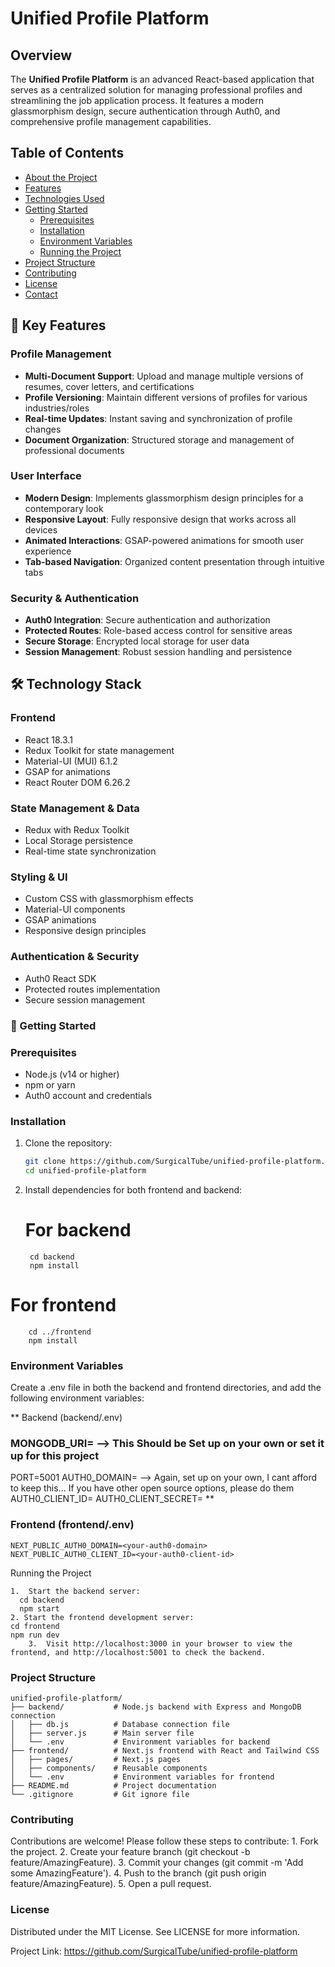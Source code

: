 # Unified Profile Platform

## Overview
The **Unified Profile Platform** is an advanced React-based application that serves as a centralized solution for managing professional profiles and streamlining the job application process. It features a modern glassmorphism design, secure authentication through Auth0, and comprehensive profile management capabilities.

## Table of Contents

- [About the Project](#about-the-project)
- [Features](#features)
- [Technologies Used](#technologies-used)
- [Getting Started](#getting-started)
  - [Prerequisites](#prerequisites)
  - [Installation](#installation)
  - [Environment Variables](#environment-variables)
  - [Running the Project](#running-the-project)
- [Project Structure](#project-structure)
- [Contributing](#contributing)
- [License](#license)
- [Contact](#contact)

## 🌟 Key Features

### Profile Management
- **Multi-Document Support**: Upload and manage multiple versions of resumes, cover letters, and certifications
- **Profile Versioning**: Maintain different versions of profiles for various industries/roles
- **Real-time Updates**: Instant saving and synchronization of profile changes
- **Document Organization**: Structured storage and management of professional documents

### User Interface
- **Modern Design**: Implements glassmorphism design principles for a contemporary look
- **Responsive Layout**: Fully responsive design that works across all devices
- **Animated Interactions**: GSAP-powered animations for smooth user experience
- **Tab-based Navigation**: Organized content presentation through intuitive tabs

### Security & Authentication
- **Auth0 Integration**: Secure authentication and authorization
- **Protected Routes**: Role-based access control for sensitive areas
- **Secure Storage**: Encrypted local storage for user data
- **Session Management**: Robust session handling and persistence

## 🛠 Technology Stack

### Frontend
- React 18.3.1
- Redux Toolkit for state management
- Material-UI (MUI) 6.1.2
- GSAP for animations
- React Router DOM 6.26.2

### State Management & Data
- Redux with Redux Toolkit
- Local Storage persistence
- Real-time state synchronization

### Styling & UI
- Custom CSS with glassmorphism effects
- Material-UI components
- GSAP animations
- Responsive design principles

### Authentication & Security
- Auth0 React SDK
- Protected routes implementation
- Secure session management

### 🚀 Getting Started

### Prerequisites
- Node.js (v14 or higher)
- npm or yarn
- Auth0 account and credentials

### Installation

1. Clone the repository:
   ```bash
   git clone https://github.com/SurgicalTube/unified-profile-platform.git
   cd unified-profile-platform
2. Install dependencies for both frontend and backend:
   # For backend
        cd backend
        npm install

# For frontend
        cd ../frontend
        npm install

### Environment Variables

Create a .env file in both the backend and frontend directories, and add the following environment variables:

** Backend (backend/.env)
### MONGODB_URI=<your-mongodb-uri>  -->  This Should be Set up on your own or set it up for this project
PORT=5001
AUTH0_DOMAIN=<your-auth0-domain> --> Again, set up on your own, I cant afford to keep this... If you have other open source options, please do them
AUTH0_CLIENT_ID=<your-auth0-client-id>
AUTH0_CLIENT_SECRET=<your-auth0-client-secret>
**

### Frontend (frontend/.env)
    NEXT_PUBLIC_AUTH0_DOMAIN=<your-auth0-domain>
    NEXT_PUBLIC_AUTH0_CLIENT_ID=<your-auth0-client-id>

Running the Project

	1.	Start the backend server:
      cd backend
      npm start
    2. Start the frontend development server:
    cd frontend
    npm run dev
    	3.	Visit http://localhost:3000 in your browser to view the frontend, and http://localhost:5001 to check the backend.

### Project Structure

	unified-profile-platform/
	├── backend/           # Node.js backend with Express and MongoDB connection
	│   ├── db.js          # Database connection file
	│   ├── server.js      # Main server file
	│   └── .env           # Environment variables for backend
	├── frontend/          # Next.js frontend with React and Tailwind CSS
	│   ├── pages/         # Next.js pages
	│   ├── components/    # Reusable components
	│   └── .env           # Environment variables for frontend
	├── README.md          # Project documentation
	└── .gitignore         # Git ignore file

### Contributing

Contributions are welcome! Please follow these steps to contribute:
	1.	Fork the project.
	2.	Create your feature branch (git checkout -b feature/AmazingFeature).
	3.	Commit your changes (git commit -m 'Add some AmazingFeature').
	4.	Push to the branch (git push origin feature/AmazingFeature).
	5.	Open a pull request.

### License

Distributed under the MIT License. See LICENSE for more information.

Project Link: https://github.com/SurgicalTube/unified-profile-platform
